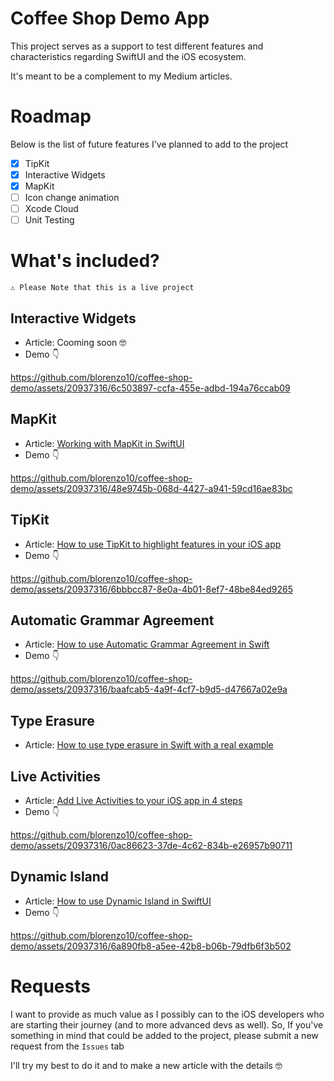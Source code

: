 # Coffee Shop Demo App
This project serves as a support to test different features and characteristics regarding SwiftUI and the iOS ecosystem. 

It's meant to be a complement to my Medium articles.

# Roadmap
Below is the list of future features I've planned to add to the project
- [x] TipKit
- [x] Interactive Widgets
- [x] MapKit
- [ ] Icon change animation
- [ ] Xcode Cloud
- [ ] Unit Testing

# What's included?
`⚠️ Please Note that this is a live project`

## Interactive Widgets
- Article: Cooming soon 🤓
- Demo 👇

https://github.com/blorenzo10/coffee-shop-demo/assets/20937316/6c503897-ccfa-455e-adbd-194a76ccab09


## MapKit
- Article: [Working with MapKit in SwiftUI](https://medium.com/@blorenzop/mapkit-swiftui-009a0eb1695c)
- Demo 👇

https://github.com/blorenzo10/coffee-shop-demo/assets/20937316/48e9745b-068d-4427-a941-59cd16ae83bc


## TipKit
- Article: [How to use TipKit to highlight features in your iOS app](https://medium.com/@blorenzop/swiftui-and-tipkit-eb7d99657fc8)
- Demo 👇

https://github.com/blorenzo10/coffee-shop-demo/assets/20937316/6bbbcc87-8e0a-4b01-8ef7-48be84ed9265


## Automatic Grammar Agreement
- Article: [How to use Automatic Grammar Agreement in Swift](https://medium.com/@blorenzop/learn-how-to-unleash-the-power-of-automatic-grammar-agreement-in-swift-42f1c9178942)
- Demo 👇

https://github.com/blorenzo10/coffee-shop-demo/assets/20937316/baafcab5-4a9f-4cf7-b9d5-d47667a02e9a


## Type Erasure
- Article: [How to use type erasure in Swift with a real example](https://medium.com/@blorenzop/type-erasure-in-swift-6bdaf7632487)

## Live Activities
- Article: [Add Live Activities to your iOS app in 4 steps](https://medium.com/@blorenzop/live-activities-swift-6e95ee15863e)
- Demo 👇

https://github.com/blorenzo10/coffee-shop-demo/assets/20937316/0ac86623-37de-4c62-834b-e26957b90711





## Dynamic Island
- Article: [How to use Dynamic Island in SwiftUI](https://medium.com/@blorenzop/how-to-use-dynamic-island-in-swiftui-4eaa66c7c301)
- Demo 👇

https://github.com/blorenzo10/coffee-shop-demo/assets/20937316/6a890fb8-a5ee-42b8-b06b-79dfb6f3b502



# Requests
I want to provide as much value as I possibly can to the iOS developers who are starting their journey (and to more advanced devs as well). So, If you've something in mind that could be added to the project, please submit a new request from the `Issues` tab

I'll try my best to do it and to make a new article with the details 🤓
